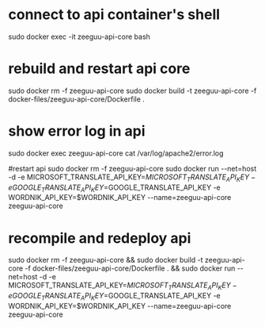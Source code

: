 
# connect to api container's shell
sudo docker exec -it zeeguu-api-core bash

# rebuild and restart api core
sudo docker rm -f zeeguu-api-core
sudo docker build -t zeeguu-api-core -f docker-files/zeeguu-api-core/Dockerfile .

# show error log in api
sudo docker exec zeeguu-api-core cat /var/log/apache2/error.log

#restart api
sudo docker rm -f zeeguu-api-core
sudo docker run --net=host -d -e MICROSOFT_TRANSLATE_API_KEY=$MICROSOFT_TRANSLATE_API_KEY -e GOOGLE_TRANSLATE_API_KEY=$GOOGLE_TRANSLATE_API_KEY -e WORDNIK_API_KEY=$WORDNIK_API_KEY  --name=zeeguu-api-core zeeguu-api-core


# recompile and redeploy api

sudo docker rm -f zeeguu-api-core && sudo docker build -t zeeguu-api-core -f docker-files/zeeguu-api-core/Dockerfile . && sudo docker run --net=host -d -e MICROSOFT_TRANSLATE_API_KEY=$MICROSOFT_TRANSLATE_API_KEY -e GOOGLE_TRANSLATE_API_KEY=$GOOGLE_TRANSLATE_API_KEY -e WORDNIK_API_KEY=$WORDNIK_API_KEY  --name=zeeguu-api-core zeeguu-api-core

